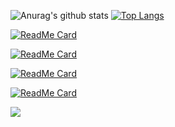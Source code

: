 ![Anurag's github stats](https://github-readme-stats.vercel.app/api?username=linzer-cyberheart&count_private=true&show_icons=true&theme=radical)
[![Top Langs](https://github-readme-stats.vercel.app/api/top-langs/?username=linzer-cyberheart&show_icons=true&theme=radical&count_private=true&layout=compact)](https://github.com/anuraghazra/github-readme-stats)

[![ReadMe Card](https://github-readme-stats.vercel.app/api/pin/?username=linzer-cyberheart&theme=radical&repo=GODOT-GDScript-Parte-I-)](https://github.com/anuraghazra/github-readme-stats)

[![ReadMe Card](https://github-readme-stats.vercel.app/api/pin/?username=linzer-cyberheart&theme=radical&repo=GODOT-GDScript-Parte-II)](https://github.com/anuraghazra/github-readme-stats)

[![ReadMe Card](https://github-readme-stats.vercel.app/api/pin/?username=linzer-cyberheart&theme=radical&repo=GODOT-GDScript-Parte-III)](https://github.com/anuraghazra/github-readme-stats)

[![ReadMe Card](https://github-readme-stats.vercel.app/api/pin/?username=linzer-cyberheart&theme=radical&repo=OKUNO)](https://github.com/anuraghazra/github-readme-stats)

<a href="https://github.com/anuraghazra/github-readme-stats">
  <img align="center" src="https://github-readme-stats.vercel.app/api/pin/?username=linzer-cyberheart&theme=radical&repo=GODOT-GDScript-Parte-III" />
</a>

